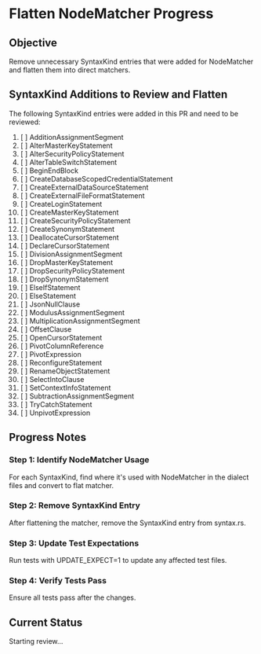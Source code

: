 # Flatten NodeMatcher Progress

## Objective
Remove unnecessary SyntaxKind entries that were added for NodeMatcher and flatten them into direct matchers.

## SyntaxKind Additions to Review and Flatten

The following SyntaxKind entries were added in this PR and need to be reviewed:

1. [ ] AdditionAssignmentSegment
2. [ ] AlterMasterKeyStatement
3. [ ] AlterSecurityPolicyStatement
4. [ ] AlterTableSwitchStatement
5. [ ] BeginEndBlock
6. [ ] CreateDatabaseScopedCredentialStatement
7. [ ] CreateExternalDataSourceStatement
8. [ ] CreateExternalFileFormatStatement
9. [ ] CreateLoginStatement
10. [ ] CreateMasterKeyStatement
11. [ ] CreateSecurityPolicyStatement
12. [ ] CreateSynonymStatement
13. [ ] DeallocateCursorStatement
14. [ ] DeclareCursorStatement
15. [ ] DivisionAssignmentSegment
16. [ ] DropMasterKeyStatement
17. [ ] DropSecurityPolicyStatement
18. [ ] DropSynonymStatement
19. [ ] ElseIfStatement
20. [ ] ElseStatement
21. [ ] JsonNullClause
22. [ ] ModulusAssignmentSegment
23. [ ] MultiplicationAssignmentSegment
24. [ ] OffsetClause
25. [ ] OpenCursorStatement
26. [ ] PivotColumnReference
27. [ ] PivotExpression
28. [ ] ReconfigureStatement
29. [ ] RenameObjectStatement
30. [ ] SelectIntoClause
31. [ ] SetContextInfoStatement
32. [ ] SubtractionAssignmentSegment
33. [ ] TryCatchStatement
34. [ ] UnpivotExpression

## Progress Notes

### Step 1: Identify NodeMatcher Usage
For each SyntaxKind, find where it's used with NodeMatcher in the dialect files and convert to flat matcher.

### Step 2: Remove SyntaxKind Entry
After flattening the matcher, remove the SyntaxKind entry from syntax.rs.

### Step 3: Update Test Expectations
Run tests with UPDATE_EXPECT=1 to update any affected test files.

### Step 4: Verify Tests Pass
Ensure all tests pass after the changes.

## Current Status
Starting review...